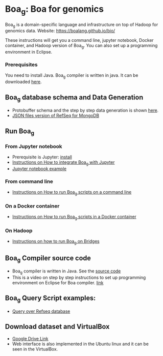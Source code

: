 # Boa<sub>g</sub>: Boa for genomics

Boa<sub>g</sub> is a domain-specific language and infrastructure on top of Hadoop for genomics data.
Website: https://boalang.github.io/bio/


These instructions will get you a command line, jupyter notebook, Docker container, and Hadoop version of  Boa<sub>g</sub>. You can also set up a programming environment in Eclipse.

### Prerequisites

You need to install Java. Boa<sub>g</sub> compiler is written in java. It can be downloaded [here](https://www.oracle.com/technetwork/java/javase/downloads/index.html).


## Boa<sub>g</sub> database schema and Data Generation

* Protobuffer schema and the step by step data generation is shown [here](https://github.com/boalang/bio/blob/master/supplemental/Data_Generation.md).
* [JSON files version of RefSeq for MongoDB](https://github.com/boalang/bio/blob/master/supplemental/11_MongoDB.md)


## Run Boa<sub>g</sub> 

### From Jupyter notebook
* Prerequisite is Jupyter: [install](https://jupyter.org/install)
* [Instructions on How to integrate Boa<sub>g</sub> with Jupyter](https://github.com/boalang/bio/tree/master/jupyter_notebooks)
* [Jupyter notebook example](https://github.com/boalang/bio/blob/master/jupyter_notebooks/Boa_ipython.ipynb)

### From command line
* [Instructions on How to run Boa<sub>g</sub> scripts on a command line ](https://github.com/boalang/bio/tree/master/Command_Line)

### On a Docker container
* [Instructions on How to run Boa<sub>g</sub> scripts in a Docker container ](https://github.com/boalang/bio/tree/master/Docker)

### On Hadoop
* [Instructions on how to run Boa<sub>g</sub> on Bridges](https://github.com/boalang/bio/blob/master/supplemental/09_Hadoop_RefSeq.md)

## Boa<sub>g</sub> Compiler source code
* Boa<sub>g</sub> compiler is written in Java. See the [source code](https://github.com/boalang/bio/tree/master/compiler)
* This is a video on step by step instructions to set up programming environment on Eclipse for Boa compiler. [link](https://www.youtube.com/watch?v=s4-xfprwJ0c)


## Boa<sub>g</sub>  Query Script examples:
* [Query over Refseq database](https://github.com/boalang/bio/tree/master/Boa%20queries)


## Download dataset and VirtualBox
* [Google Drive Link](https://drive.google.com/drive/folders/1u-APb-clMbPNpHXhalthPWEDsNT-OtnX?usp=sharing)
* Web interface is also implemented in the Ubuntu linux and it can be seen in the VirtualBox.
